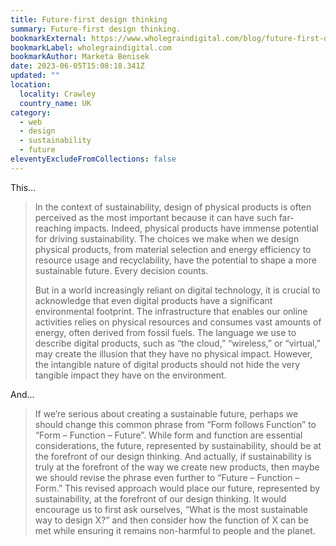 ```yaml
---
title: Future-first design thinking
summary: Future-first design thinking.
bookmarkExternal: https://www.wholegraindigital.com/blog/future-first-design-thinking/
bookmarkLabel: wholegraindigital.com
bookmarkAuthor: Marketa Benisek
date: 2023-06-05T15:08:18.341Z
updated: ""
location:
  locality: Crawley
  country_name: UK
category:
  - web
  - design
  - sustainability
  - future
eleventyExcludeFromCollections: false
---
```

T﻿his&hellip;

> In the context of sustainability, design of physical products is often perceived as the most important because it can have such far-reaching impacts. Indeed, physical products have immense potential for driving sustainability. The choices we make when we design physical products, from material selection and energy efficiency to resource usage and recyclability, have the potential to shape a more sustainable future. Every decision counts. 
>
> But in a world increasingly reliant on digital technology, it is crucial to acknowledge that even digital products have a significant environmental footprint. The infrastructure that enables our online activities relies on physical resources and consumes vast amounts of energy, often derived from fossil fuels. The language we use to describe digital products, such as “the cloud,” “wireless,” or “virtual,” may create the illusion that they have no physical impact. However, the intangible nature of digital products should not hide the very tangible impact they have on the environment.

A﻿nd&hellip;

> If we’re serious about creating a sustainable future, perhaps we should change this common phrase from “Form follows Function” to “Form – Function – Future”. While form and function are essential considerations, the future, represented by sustainability, should be at the forefront of our design thinking. And actually, if sustainability is truly at the forefront of the way we create new products, then maybe we should revise the phrase even further to “Future – Function – Form.” This revised approach would place our future, represented by sustainability, at the forefront of our design thinking. It would encourage us to first ask ourselves, “What is the most sustainable way to design X?” and then consider how the function of X can be met while ensuring it remains non-harmful to people and the planet.